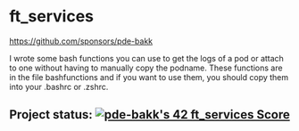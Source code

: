 # ft_services
https://github.com/sponsors/pde-bakk

I wrote some bash functions you can use to get the logs of a pod or attach to one without having to manually copy the podname.
These functions are in the file bashfunctions and if you want to use them, you should copy them into your .bashrc or .zshrc.

## Project status: [![pde-bakk's 42 ft_services Score](https://badge42.vercel.app/api/v2/cl1kxvlgu002109lfx5bumh9s/project/1902307)](https://github.com/JaeSeoKim/badge42)
